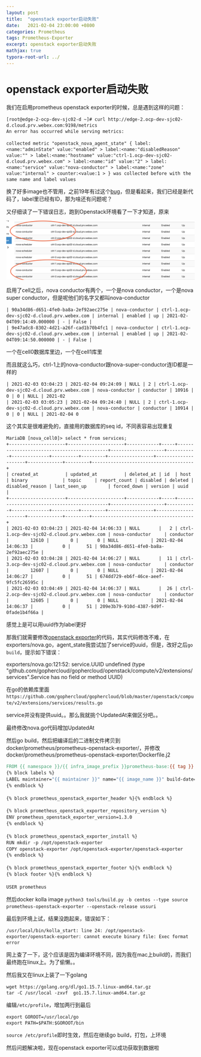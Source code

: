 ```yaml
---
layout: post
title:  "openstack exporter启动失败"
date:   2021-02-04 23:00:00 +0800
categories: Prometheus
tags: Prometheus-Exporter
excerpt: openstack exporter启动失败
mathjax: true
typora-root-url: ../
---
```


# openstack exporter启动失败

我们在启用prometheus openstack exporter的时候，总是遇到这样的问题：

```shell
[root@edge-2-ocp-dev-sjc02-d ~]# curl http://edge-2.ocp-dev-sjc02-d.cloud.prv.webex.com:9198/metrics
An error has occurred while serving metrics:

collected metric "openstack_nova_agent_state" { label:<name:"adminState" value:"enabled" > label:<name:"disabledReason" value:"" > label:<name:"hostname" value:"ctrl-1.ocp-dev-sjc02-d.cloud.prv.webex.com" > label:<name:"id" value:"2" > label:<name:"service" value:"nova-conductor" > label:<name:"zone" value:"internal" > counter:<value:1 > } was collected before with the same name and label values
```

换了好多image也不管用，之前19年有过这个[bug](https://github.com/openstack-exporter/openstack-exporter/issues/37)，但是看起来，我们已经是新代码了，label里已经有ID，那为啥还有问题呢？

又仔细读了一下错误日志，跑到Openstack环境看了一下才知道，原来

![image-20210204225746822](/../assets/images/image-20210204225746822.png)

启用了cell之后，nova conductor有两个，一个是nova conductor，一个是nova super conductor，但是呢他们的名字又都叫nova-conductor

```
| 90a34d86-d651-4fe0-ba8a-2ef92aec275e | nova-conductor | ctrl-1.ocp-dev-sjc02-d.cloud.prv.webex.com | internal | enabled | up | 2021-02-04T09:14:49.000000 | - | False |
| 9e47adc8-8302-4d21-a26f-cad1b70b4fc1 | nova-conductor | ctrl-1.ocp-dev-sjc02-d.cloud.prv.webex.com | internal | enabled | up | 2021-02-04T09:14:50.000000 | - | False |
```

一个在cell0数据库里边，一个在cell1库里

而且就这么巧，ctrl-1上的nova-conductor跟nova-super-conductor连ID都是一样的

```shell
| 2021-02-03 03:04:23 | 2021-02-04 09:24:09 | NULL | 2 | ctrl-1.ocp-dev-sjc02-d.cloud.prv.webex.com | nova-conductor | conductor | 10916 | 0 | 0 | NULL | 2021-02
| 2021-02-03 03:05:23 | 2021-02-04 09:24:40 | NULL | 2 | ctrl-1.ocp-dev-sjc02-d.cloud.prv.webex.com | nova-conductor | conductor | 10914 | 0 | 0 | NULL | 2021-02-04 0
```

这个其实是很难避免的，直接用的数据库的seq id，不同表容易出现重复

```shell
MariaDB [nova_cell0]> select * from services;
+---------------------+---------------------+------------+-----+--------------------------------------------+--------------------+-----------+--------------+----------+---------+-----------------+---------------------+-------------+---------+--------------------------------------+
| created_at          | updated_at          | deleted_at | id  | host                                       | binary             | topic     | report_count | disabled | deleted | disabled_reason | last_seen_up        | forced_down | version | uuid                                 |
+---------------------+---------------------+------------+-----+--------------------------------------------+--------------------+-----------+--------------+----------+---------+-----------------+---------------------+-------------+---------+--------------------------------------+
| 2021-02-03 03:04:23 | 2021-02-04 14:06:33 | NULL       |   2 | ctrl-1.ocp-dev-sjc02-d.cloud.prv.webex.com | nova-conductor     | conductor |        12610 |        0 |       0 | NULL            | 2021-02-04 14:06:33 |           0 |      51 | 90a34d86-d651-4fe0-ba8a-2ef92aec275e |
| 2021-02-03 03:04:28 | 2021-02-04 14:06:27 | NULL       |  11 | ctrl-3.ocp-dev-sjc02-d.cloud.prv.webex.com | nova-conductor     | conductor |        12607 |        0 |       0 | NULL            | 2021-02-04 14:06:27 |           0 |      51 | 674dd729-eb6f-46ce-aeef-9fc5fc26595c |
| 2021-02-03 03:04:49 | 2021-02-04 14:06:37 | NULL       |  26 | ctrl-2.ocp-dev-sjc02-d.cloud.prv.webex.com | nova-conductor     | conductor |        12605 |        0 |       0 | NULL            | 2021-02-04 14:06:37 |           0 |      51 | 209e3b79-910d-4387-9d9f-0fade1b4f66a |
```

感觉上是可以用uuid作为label更好

那我们就需要修改[openstack exporter](https://github.com/openstack-exporter/openstack-exporter)的代码，其实代码修改不难，在exporters/nova.go，agent_state我尝试加了service的uuid，但是，改好之后`go build`，提示如下错误：

exporters/nova.go:121:52: service.UUID undefined (type "github.com/gophercloud/gophercloud/openstack/compute/v2/extensions/services".Service has no field or method UUID)

在go的依赖库里面`https://github.com/gophercloud/gophercloud/blob/master/openstack/compute/v2/extensions/services/results.go`

service并没有提供uuid。。那么我就挑个UpdatedAt来做区分吧。。

最终修改nova.go代码增加UpdatedAt

然后go build，然后把编译后的二进制文件拷贝到docker/prometheus/prometheus-openstack-exporter/，并修改docker/prometheus/prometheus-openstack-exporter/Dockerfile.j2

```makefile
FROM {{ namespace }}/{{ infra_image_prefix }}prometheus-base:{{ tag }}
{% block labels %}
LABEL maintainer="{{ maintainer }}" name="{{ image_name }}" build-date="{{ build_date }}"
{% endblock %}

{% block prometheus_openstack_exporter_header %}{% endblock %}

{% block prometheus_openstack_exporter_repository_version %}
ENV prometheus_openstack_exporter_version=1.3.0
{% endblock %}

{% block prometheus_openstack_exporter_install %}
RUN mkdir -p /opt/openstack-exporter
COPY openstack-exporter /opt/openstack-exporter/openstack-exporter
{% endblock %}

{% block prometheus_openstack_exporter_footer %}{% endblock %}
{% block footer %}{% endblock %}

USER prometheus
```

然后docker kolla image `python3 tools/build.py -b centos --type source prometheus-openstack-exporter --openstack-release ussuri`

最后到环境上试，结果没跑起来，错误如下：

```shell
/usr/local/bin/kolla_start: line 24: /opt/openstack-exporter/openstack-exporter: cannot execute binary file: Exec format error
```

网上查了一下，这个应该是因为编译环境不同，因为我在mac上build的，而我们最终跑在linux上。为了偷懒。。

然后我又在linux上装了一下golang

```shell
wget https://golang.org/dl/go1.15.7.linux-amd64.tar.gz
tar -C /usr/local -zxvf  go1.15.7.linux-amd64.tar.gz
```

编辑`/etc/profile`，增加两行到最后

```shell
export GOROOT=/usr/local/go
export PATH=$PATH:$GOROOT/bin
```

`source /etc/profile`即时生效，然后在继续go build，打包，上环境

然后问题解决啦，现在openstack exporter可以成功获取到数据啦

